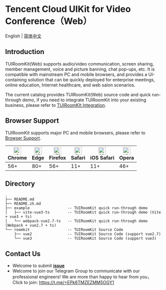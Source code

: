 # Tencent Cloud UIKit for Video Conference（Web）

English | [简体中文](README.zh.md)

## Introduction

TUIRoomKit(Web) supports audio/video communication, screen sharing, member management, voice and picture banning, chat pop-ups, etc. It is compatible with mainstream PC and mobile browsers, and provides a UI-containing solution that can be quickly deployed for enterprise meetings, online education, Internet healthcare, and web salon scenarios.

The current catalog provides TUIRoomKit(Web) source code and quick run-through demo, if you need to integrate TUIRoomKit into your existing business, please refer to [TUIRoomKIt Integration](https://trtc.io/document/54845?platform=web&product=conference).

## Browser Support

TUIRoomKit supports major PC and mobile browsers, please refer to [Browser Support](https://trtc.io/document/59733).

| [<img src="https://web.sdk.qcloud.com/trtc/webrtc/assets/logo/chrome_48x48.png" alt="Chrome" width="24px" height="24px" />](http://godban.github.io/browsers-support-badges/)<br/>Chrome | [<img src="https://web.sdk.qcloud.com/trtc/webrtc/assets/logo/edge_48x48.png" alt="IE / Edge" width="24px" height="24px" />](http://godban.github.io/browsers-support-badges/)<br/> Edge | [<img src="https://web.sdk.qcloud.com/trtc/webrtc/assets/logo/firefox_48x48.png" alt="Firefox" width="24px" height="24px" />](http://godban.github.io/browsers-support-badges/)<br/>Firefox | [<img src="https://web.sdk.qcloud.com/trtc/webrtc/assets/logo/safari_48x48.png" alt="Safari" width="24px" height="24px" />](http://godban.github.io/browsers-support-badges/)<br/>Safari | [<img src="https://web.sdk.qcloud.com/trtc/webrtc/assets/logo/safari-ios_48x48.png" alt="iOS Safari" width="24px" height="24px" />](http://godban.github.io/browsers-support-badges/)<br/>iOS Safari | [<img src="https://web.sdk.qcloud.com/trtc/webrtc/assets/logo/opera_48x48.png" alt="Opera" width="24px" height="24px" />](http://godban.github.io/browsers-support-badges/)<br/>Opera |
| --------- | --------- | --------- | --------- | --------- | --------- |
| 56+ | 80+ | 56+ | 11+ | 11+ | 46+ |

## Directory

```
.
├── README.md
├── README.zh.md
├── example                 -- TUIRoomKit quick run-through demo
│   ├── vite-vue3-ts        -- TUIRoomKit quick run-through demo (Vite + vue3 + ts)
│   └── webpack-vue2.7-ts   -- TUIRoomKit quick run-through demo (Webpack + vue2.7 + ts)
└── roomkit                 -- TUIRoomKit Source Code
    ├── vue2                -- TUIRoomKit Source Code (support vue2.7)
    └── vue3                -- TUIRoomKit Source Code (support vue3)
```

## Contact Us

- Welcome to submit [**issue**](https://github.com/Tencent-RTC/TUIRoomKit/issues)  
- Welcome to join our Telegram Group to communicate with our professional engineers! We are more than happy to hear from you，Click to join: https://t.me/+EPk6TMZEZMM5OGY1
